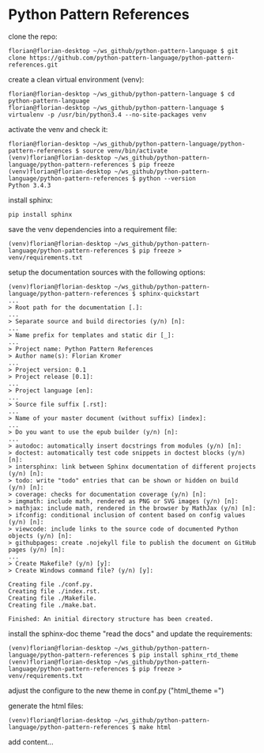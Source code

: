 # Python Pattern References

clone the repo:

    florian@florian-desktop ~/ws_github/python-pattern-language $ git clone https://github.com/python-pattern-language/python-pattern-references.git

create a clean virtual environment (venv):

    florian@florian-desktop ~/ws_github/python-pattern-language $ cd python-pattern-language
    florian@florian-desktop ~/ws_github/python-pattern-language $ virtualenv -p /usr/bin/python3.4 --no-site-packages venv

activate the venv and check it:

    florian@florian-desktop ~/ws_github/python-pattern-language/python-pattern-references $ source venv/bin/activate
    (venv)florian@florian-desktop ~/ws_github/python-pattern-language/python-pattern-references $ pip freeze
    (venv)florian@florian-desktop ~/ws_github/python-pattern-language/python-pattern-references $ python --version
    Python 3.4.3

install sphinx:

    pip install sphinx

save the venv dependencies into a requirement file:

    (venv)florian@florian-desktop ~/ws_github/python-pattern-language/python-pattern-references $ pip freeze > venv/requirements.txt

setup the documentation sources with the following options:

    (venv)florian@florian-desktop ~/ws_github/python-pattern-language/python-pattern-references $ sphinx-quickstart
    ...
    > Root path for the documentation [.]:
    ...
    > Separate source and build directories (y/n) [n]:
    ...
    > Name prefix for templates and static dir [_]:
    ...
    > Project name: Python Pattern References
    > Author name(s): Florian Kromer
    ...
    > Project version: 0.1
    > Project release [0.1]:
    ...
    > Project language [en]:
    ...
    > Source file suffix [.rst]:
    ...
    > Name of your master document (without suffix) [index]:
    ...
    > Do you want to use the epub builder (y/n) [n]:
    ...
    > autodoc: automatically insert docstrings from modules (y/n) [n]: 
    > doctest: automatically test code snippets in doctest blocks (y/n) [n]: 
    > intersphinx: link between Sphinx documentation of different projects (y/n) [n]: 
    > todo: write "todo" entries that can be shown or hidden on build (y/n) [n]: 
    > coverage: checks for documentation coverage (y/n) [n]: 
    > imgmath: include math, rendered as PNG or SVG images (y/n) [n]: 
    > mathjax: include math, rendered in the browser by MathJax (y/n) [n]: 
    > ifconfig: conditional inclusion of content based on config values (y/n) [n]: 
    > viewcode: include links to the source code of documented Python objects (y/n) [n]: 
    > githubpages: create .nojekyll file to publish the document on GitHub pages (y/n) [n]:
    ...
    > Create Makefile? (y/n) [y]: 
    > Create Windows command file? (y/n) [y]:
    
    Creating file ./conf.py.
    Creating file ./index.rst.
    Creating file ./Makefile.
    Creating file ./make.bat.
    
    Finished: An initial directory structure has been created.

install the sphinx-doc theme "read the docs" and update the requirements:

    (venv)florian@florian-desktop ~/ws_github/python-pattern-language/python-pattern-references $ pip install sphinx_rtd_theme
    (venv)florian@florian-desktop ~/ws_github/python-pattern-language/python-pattern-references $ pip freeze > venv/requirements.txt

adjust the configure to the new theme in conf.py ("html_theme =")

generate the html files:

    (venv)florian@florian-desktop ~/ws_github/python-pattern-language/python-pattern-references $ make html

add content...

